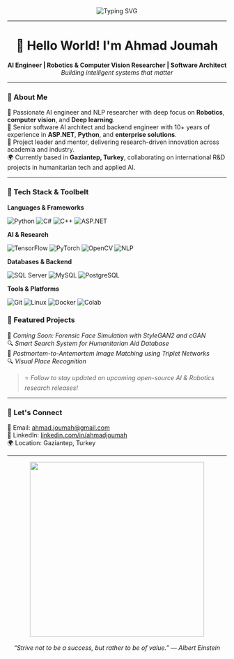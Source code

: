 <!-- Profile README for Ahmad Joumah -->

<div align="center">
  <img src="https://readme-typing-svg.herokuapp.com?font=Fira+Code&size=22&duration=4000&pause=500&color=F75C7E&center=true&vCenter=true&width=680&lines=%20AI+Engineer+%7C+Computer+Vision+%7C+Robotics+Researcher;Python+%7C+C%2B%2B+%7C+ASP.NET+Expert+%7C+C%23;R%26D+Leader+%7C+Software+Architect+%7C+Team+Mentor" alt="Typing SVG" />
</div>

---

<h1 align="center">👋 Hello World! I'm Ahmad Joumah</h1>

<p align="center">
  <b>AI Engineer | Robotics & Computer Vision Researcher | Software Architect</b><br>
  <i>Building intelligent systems that matter</i>
</p>

---

### 🧠 About Me

🔬 Passionate AI engineer and NLP researcher with deep focus on **Robotics**, **computer vision**,  and **Deep learning**.  
🧱 Senior software AI architect and backend engineer with 10+ years of experience in **ASP.NET**, **Python**, and **enterprise solutions**.  
🧭 Project leader and mentor, delivering research-driven innovation across academia and industry.  
🌍 Currently based in **Gaziantep, Turkey**, collaborating on international R&D projects in humanitarian tech and applied AI.

---

### 🚀 Tech Stack & Toolbelt

**Languages & Frameworks**

![Python](https://img.shields.io/badge/Python-3670A0?style=for-the-badge&logo=python&logoColor=ffdd54)
![C#](https://img.shields.io/badge/C%23-239120?style=for-the-badge&logo=c-sharp&logoColor=white)
![C++](https://img.shields.io/badge/C++-00599C?style=for-the-badge&logo=cplusplus&logoColor=white)
![ASP.NET](https://img.shields.io/badge/ASP.NET-512BD4?style=for-the-badge&logo=dotnet&logoColor=white)

**AI & Research**

![TensorFlow](https://img.shields.io/badge/TensorFlow-FF6F00?style=for-the-badge&logo=tensorflow&logoColor=white)
![PyTorch](https://img.shields.io/badge/PyTorch-EE4C2C?style=for-the-badge&logo=pytorch&logoColor=white)
![OpenCV](https://img.shields.io/badge/OpenCV-27338e?style=for-the-badge&logo=opencv&logoColor=white)
![NLP](https://img.shields.io/badge/NLP-BERT-yellowgreen?style=for-the-badge)

**Databases & Backend**

![SQL Server](https://img.shields.io/badge/SQL%20Server-CC2927?style=for-the-badge&logo=microsoftsqlserver&logoColor=white)
![MySQL](https://img.shields.io/badge/MySQL-005C84?style=for-the-badge&logo=mysql&logoColor=white)
![PostgreSQL](https://img.shields.io/badge/PostgreSQL-336791?style=for-the-badge&logo=postgresql&logoColor=white)

**Tools & Platforms**

![Git](https://img.shields.io/badge/Git-F05032?style=for-the-badge&logo=git&logoColor=white)
![Linux](https://img.shields.io/badge/Linux-FCC624?style=for-the-badge&logo=linux&logoColor=black)
![Docker](https://img.shields.io/badge/Docker-2496ED?style=for-the-badge&logo=docker&logoColor=white)
![Colab](https://img.shields.io/badge/Google%20Colab-F9AB00?style=for-the-badge&logo=googlecolab&logoColor=white)

### 📁 Featured Projects

🚧 *Coming Soon: Forensic Face Simulation with StyleGAN2 and cGAN*  
🔍 *Smart Search System for Humanitarian Aid Database*  
🧬 *Postmortem-to-Antemortem Image Matching using Triplet Networks*  
🔍 *Visual Place Recognition* 
> ⭐ *Follow to stay updated on upcoming open-source AI & Robotics research releases!*

---

### 🧭 Let's Connect

📧 Email: [ahmad.joumah@gmail.com](mailto:ahmad.joumah@gmail.com)  
🔗 LinkedIn: [linkedin.com/in/ahmadjoumah](https://linkedin.com/in/ahmadjoumah)  
🌍 Location: Gaziantep, Turkey

---

<div align="center">
  <img src="https://media.giphy.com/media/qgQUggAC3Pfv687qPC/giphy.gif" width="400" />
  <br><br>
  <i>“Strive not to be a success, but rather to be of value.” — Albert Einstein</i>
</div>
